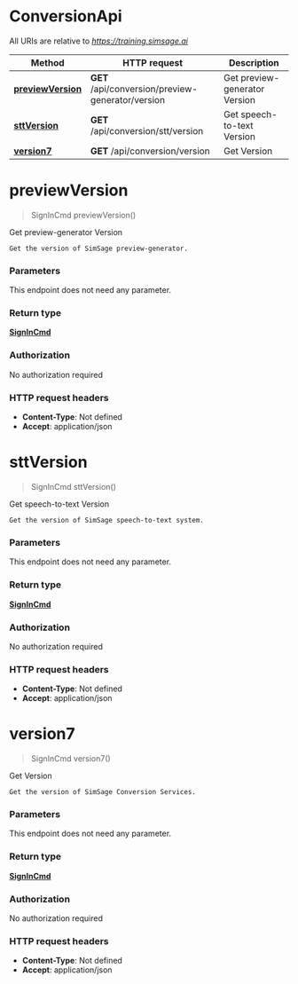 # ConversionApi

All URIs are relative to *https://training.simsage.ai*

| Method | HTTP request | Description |
|------------- | ------------- | -------------|
| [**previewVersion**](ConversionApi.md#previewVersion) | **GET** /api/conversion/preview-generator/version | Get preview-generator Version |
| [**sttVersion**](ConversionApi.md#sttVersion) | **GET** /api/conversion/stt/version | Get speech-to-text Version |
| [**version7**](ConversionApi.md#version7) | **GET** /api/conversion/version | Get Version |


<a name="previewVersion"></a>
# **previewVersion**
> SignInCmd previewVersion()

Get preview-generator Version

    Get the version of SimSage preview-generator.

### Parameters
This endpoint does not need any parameter.

### Return type

[**SignInCmd**](../Models/SignInCmd.md)

### Authorization

No authorization required

### HTTP request headers

- **Content-Type**: Not defined
- **Accept**: application/json

<a name="sttVersion"></a>
# **sttVersion**
> SignInCmd sttVersion()

Get speech-to-text Version

    Get the version of SimSage speech-to-text system.

### Parameters
This endpoint does not need any parameter.

### Return type

[**SignInCmd**](../Models/SignInCmd.md)

### Authorization

No authorization required

### HTTP request headers

- **Content-Type**: Not defined
- **Accept**: application/json

<a name="version7"></a>
# **version7**
> SignInCmd version7()

Get Version

    Get the version of SimSage Conversion Services.

### Parameters
This endpoint does not need any parameter.

### Return type

[**SignInCmd**](../Models/SignInCmd.md)

### Authorization

No authorization required

### HTTP request headers

- **Content-Type**: Not defined
- **Accept**: application/json

